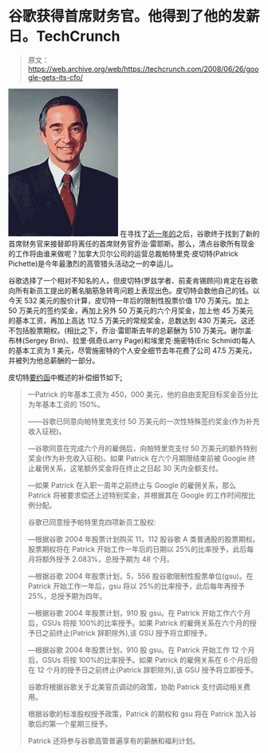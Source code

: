 # 谷歌获得首席财务官。他得到了他的发薪日。TechCrunch

> 原文：<https://web.archive.org/web/https://techcrunch.com/2008/06/26/google-gets-its-cfo/>

[![](img/d99c0b273a0b1ebdd018a87688721c38.png "pichette")](https://web.archive.org/web/20221006001151/https://beta.techcrunch.com/wp-content/uploads/2008/06/pichette.jpg) 在寻找了[近一年的](https://web.archive.org/web/20221006001151/http://www.google.com/intl/en/press/pressrel/20070828_reyes.html)之后，谷歌终于找到了新的首席财务官来接替即将离任的首席财务官乔治·雷耶斯。那么，清点谷歌所有现金的工作将由谁来做呢？加拿大贝尔公司的运营总裁帕特里克·皮切特(Patrick Pichette)是今年最激烈的高管猎头活动之一的幸运儿。

谷歌选择了一个相对不知名的人，但皮切特(罗兹学者、前麦肯锡顾问)肯定在谷歌向所有新员工提出的著名脑筋急转弯问题上表现出色。皮切特会数他自己的钱。以今天 532 美元的股价计算，皮切特一年后的限制性股票价值 170 万美元。加上 50 万美元的签约奖金，再加上另外 50 万美元的六个月奖金，加上他 45 万美元的基本工资，再加上高达 112.5 万美元的常规奖金，总数达到 430 万美元。这还不包括股票期权。(相比之下，乔治·雷耶斯去年的总薪酬为 510 万美元。谢尔盖·布林(Sergey Brin)、拉里·佩奇(Larry Page)和埃里克·施密特(Eric Schmidt)每人的基本工资为 1 美元，尽管施密特的个人安全细节去年花费了公司 47.5 万美元，并被列为他总薪酬的一部分。

皮切特[要约函](https://web.archive.org/web/20221006001151/http://www.sec.gov/Archives/edgar/data/1288776/000119312508140342/dex101.htm)中概述的补偿细节如下[:](https://web.archive.org/web/20221006001151/http://www.sec.gov/Archives/edgar/data/1288776/000119312508140342/d8k.htm)

> —Patrick 的年基本工资为 450，000 美元，他的自由支配目标奖金百分比为年基本工资的 150%。
> 
> ——谷歌已同意向帕特里克支付 50 万美元的一次性特殊签约奖金(作为补充收入征税)。
> 
> —谷歌同意在完成六个月的雇佣后，向帕特里克支付 50 万美元的额外特别奖金(作为补充收入征税)。如果 Patrick 在六个月期限结束前被 Google 终止雇佣关系，这笔额外奖金将在终止之日起 30 天内全额支付。
> 
> —如果 Patrick 在入职一周年之前终止与 Google 的雇佣关系，那么 Patrick 将被要求偿还上述特别奖金，并根据其在 Google 的工作时间按比例分配。
> 
> 谷歌已同意授予帕特里克四项新员工股权:
> 
> —根据谷歌 2004 年股票计划购买 11，112 股谷歌 A 类普通股的股票期权。股票期权将在 Patrick 开始工作一年后的日期以 25%的比率授予，此后每月将额外授予 2.083%，总授予期为 48 个月。
> 
> —根据谷歌 2004 年股票计划，5，556 股谷歌限制性股票单位(gsu)。在 Patrick 开始工作一年后，gsu 将以 25%的比率授予，此后每年再授予 25%，总授予期为四年。
> 
> —根据谷歌 2004 年股票计划，910 股 gsu。在 Patrick 开始工作六个月后，GSUs 将按 100%的比率授予。如果 Patrick 的雇佣关系在六个月的授予日之前终止(Patrick 辞职除外),该 GSU 授予将立即授予。
> 
> —根据谷歌 2004 年股票计划，910 股 gsu。在 Patrick 开始工作 12 个月后，GSUs 将按 100%的比率授予。如果 Patrick 的雇佣关系在 6 个月后但在 12 个月的授予日之前终止(Patrick 辞职除外),该 GSU 授予将立即授予。
> 
> 谷歌将根据谷歌关于北美官员调动的政策，协助 Patrick 支付调动相关费用。
> 
> 根据谷歌的标准股权授予政策，Patrick 的期权和 gsu 将在 Patrick 加入谷歌后的第一个星期三授予。
> 
> Patrick 还将参与谷歌高管普遍享有的薪酬和福利计划。